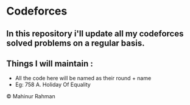 # Codeforces
## In this repository i'll update all my codeforces solved problems on a regular basis.
## Things I will maintain : 
<ul>
  <li>All the code here will be named as their round + name</li>
  <li> Eg: 758 A. Holiday Of Equality </li>
</ul>

&copy; Mahinur Rahman
